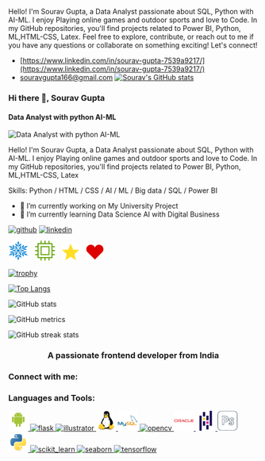 Hello! I'm  Sourav Gupta, a Data Analyst passionate about SQL, Python with AI-ML. I enjoy Playing online games and outdoor sports and love to Code.
In my GitHub repositories, you'll find projects related to Power BI, Python, ML,HTML-CSS, Latex. Feel free to explore, contribute, or reach out to me if you have any questions or collaborate on something exciting!
Let's connect!
- [https://www.linkedin.com/in/sourav-gupta-7539a9217/](https://www.linkedin.com/in/sourav-gupta-7539a9217/)
- souravgupta166@gmail.com
  [![Sourav's GitHub stats](https://github-readme-stats.vercel.app/api?username=souravgupta166)](https://github.com/souravgupta166/github-readme-stats)

### Hi there 👋, Sourav Gupta
#### Data Analyst with python AI-ML
![Data Analyst with python AI-ML](https://media.licdn.com/dms/image/D4D16AQFeCqGyM7eusg/profile-displaybackgroundimage-shrink_200_800/0/1710926688416?e=1723075200&v=beta&t=f53Ii85AmY1Gj3igeO7LMH7GsyHvQK5lwBerorJpFbs)

Hello! I'm Sourav Gupta, a Data Analyst passionate about SQL, Python with AI-ML. I enjoy Playing online games and outdoor sports and love to Code. In my GitHub repositories, you'll find projects related to Power BI, Python, ML,HTML-CSS, Latex

Skills: Python / HTML / CSS / AI / ML / Big data / SQL / Power BI

- 🔭 I’m currently working on My University Project 
- 🌱 I’m currently learning Data Science AI with Digital Business 


[<img src='https://cdn.jsdelivr.net/npm/simple-icons@3.0.1/icons/github.svg' alt='github' height='40'>](https://github.com/souravgupta166)  [<img src='https://cdn.jsdelivr.net/npm/simple-icons@3.0.1/icons/linkedin.svg' alt='linkedin' height='40'>](https://www.linkedin.com/in/https://www.linkedin.com/in/sourav-gupta-7539a9217//)  

<a href='https://archiveprogram.github.com/'><img src='https://raw.githubusercontent.com/acervenky/animated-github-badges/master/assets/acbadge.gif' width='40' height='40'></a> <a href='https://docs.github.com/en/developers'><img src='https://raw.githubusercontent.com/acervenky/animated-github-badges/master/assets/devbadge.gif' width='40' height='40'></a> <a href='https://stars.github.com/'><img src='https://raw.githubusercontent.com/acervenky/animated-github-badges/master/assets/starbadge.gif' width='35' height='35'></a> <a href='https://docs.github.com/en/github/supporting-the-open-source-community-with-github-sponsors'><img src='https://raw.githubusercontent.com/acervenky/animated-github-badges/master/assets/sponsorbadge.gif' width='35' height='35'></a> 

[![trophy](https://github-profile-trophy.vercel.app/?username=souravgupta166)](https://github.com/ryo-ma/github-profile-trophy)

[![Top Langs](https://github-readme-stats.vercel.app/api/top-langs/?username=souravgupta166)](https://github.com/anuraghazra/github-readme-stats)

![GitHub stats](https://github-readme-stats.vercel.app/api?username=souravgupta166&show_icons=true)  

![GitHub metrics](https://metrics.lecoq.io/souravgupta166)  

![GitHub streak stats](https://streak-stats.demolab.com/?user=souravgupta166)

<h3 align="center">A passionate frontend developer from India</h3>

<h3 align="left">Connect with me:</h3>
<p align="left">
</p>

<h3 align="left">Languages and Tools:</h3>
<p align="left"> <a href="https://developer.android.com" target="_blank" rel="noreferrer"> <img src="https://raw.githubusercontent.com/devicons/devicon/master/icons/android/android-original-wordmark.svg" alt="android" width="40" height="40"/> </a> <a href="https://flask.palletsprojects.com/" target="_blank" rel="noreferrer"> <img src="https://www.vectorlogo.zone/logos/pocoo_flask/pocoo_flask-icon.svg" alt="flask" width="40" height="40"/> </a> <a href="https://www.adobe.com/in/products/illustrator.html" target="_blank" rel="noreferrer"> <img src="https://www.vectorlogo.zone/logos/adobe_illustrator/adobe_illustrator-icon.svg" alt="illustrator" width="40" height="40"/> </a> <a href="https://www.linux.org/" target="_blank" rel="noreferrer"> <img src="https://raw.githubusercontent.com/devicons/devicon/master/icons/linux/linux-original.svg" alt="linux" width="40" height="40"/> </a> <a href="https://www.mysql.com/" target="_blank" rel="noreferrer"> <img src="https://raw.githubusercontent.com/devicons/devicon/master/icons/mysql/mysql-original-wordmark.svg" alt="mysql" width="40" height="40"/> </a> <a href="https://opencv.org/" target="_blank" rel="noreferrer"> <img src="https://www.vectorlogo.zone/logos/opencv/opencv-icon.svg" alt="opencv" width="40" height="40"/> </a> <a href="https://www.oracle.com/" target="_blank" rel="noreferrer"> <img src="https://raw.githubusercontent.com/devicons/devicon/master/icons/oracle/oracle-original.svg" alt="oracle" width="40" height="40"/> </a> <a href="https://pandas.pydata.org/" target="_blank" rel="noreferrer"> <img src="https://raw.githubusercontent.com/devicons/devicon/2ae2a900d2f041da66e950e4d48052658d850630/icons/pandas/pandas-original.svg" alt="pandas" width="40" height="40"/> </a> <a href="https://www.photoshop.com/en" target="_blank" rel="noreferrer"> <img src="https://raw.githubusercontent.com/devicons/devicon/master/icons/photoshop/photoshop-line.svg" alt="photoshop" width="40" height="40"/> </a> <a href="https://www.python.org" target="_blank" rel="noreferrer"> <img src="https://raw.githubusercontent.com/devicons/devicon/master/icons/python/python-original.svg" alt="python" width="40" height="40"/> </a> <a href="https://scikit-learn.org/" target="_blank" rel="noreferrer"> <img src="https://upload.wikimedia.org/wikipedia/commons/0/05/Scikit_learn_logo_small.svg" alt="scikit_learn" width="40" height="40"/> </a> <a href="https://seaborn.pydata.org/" target="_blank" rel="noreferrer"> <img src="https://seaborn.pydata.org/_images/logo-mark-lightbg.svg" alt="seaborn" width="40" height="40"/> </a> <a href="https://www.tensorflow.org" target="_blank" rel="noreferrer"> <img src="https://www.vectorlogo.zone/logos/tensorflow/tensorflow-icon.svg" alt="tensorflow" width="40" height="40"/> </a> </p>
